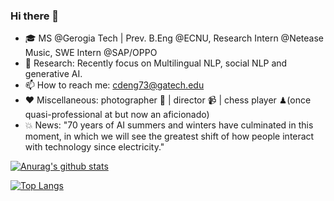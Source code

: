 ### Hi there 👋 

- 🎓 MS @Gerogia Tech | Prev. B.Eng @ECNU, Research Intern @Netease Music, SWE Intern @SAP/OPPO 
- 📜 Research: Recently focus on Multilingual NLP, social NLP and generative AI.
- 📫 How to reach me: cdeng73@gatech.edu
- ❤️ Miscellaneous: photographer 📸 | director 📹 | chess player ♟(once quasi-professional at but now an aficionado)
- 💥 News: "70 years of AI summers and winters have culminated in this moment, in which we will see the greatest shift of how people interact with technology since electricity."


[![Anurag's github stats](https://github-readme-stats.vercel.app/api?username=CharlesDDDD&count_private=true&show_icons=true&theme=algolia)](https://github.com/anuraghazra/github-readme-stats)
<!--
**CharlesDDDD/CharlesDDDD** is a ✨ _special_ ✨ repository because its `README.md` (this file) appears on your GitHub profile.

Here are some ideas to get you started:

- 🔭 I’m currently working on ...
- 🌱 I’m currently learning 
- 👯 I’m looking to collaborate on ...
- 🤔 I’m looking for help with ...
- 💬 Ask me about ...
- 📫 How to reach me: 
- 😄 Pronouns: ...
- ⚡ Fun fact: ...
-->
[![Top Langs](https://github-readme-stats.vercel.app/api/top-langs/?username=CharlesDDDD&theme=algolia&layout=compact)](https://github.com/anuraghazra/github-readme-stats)

